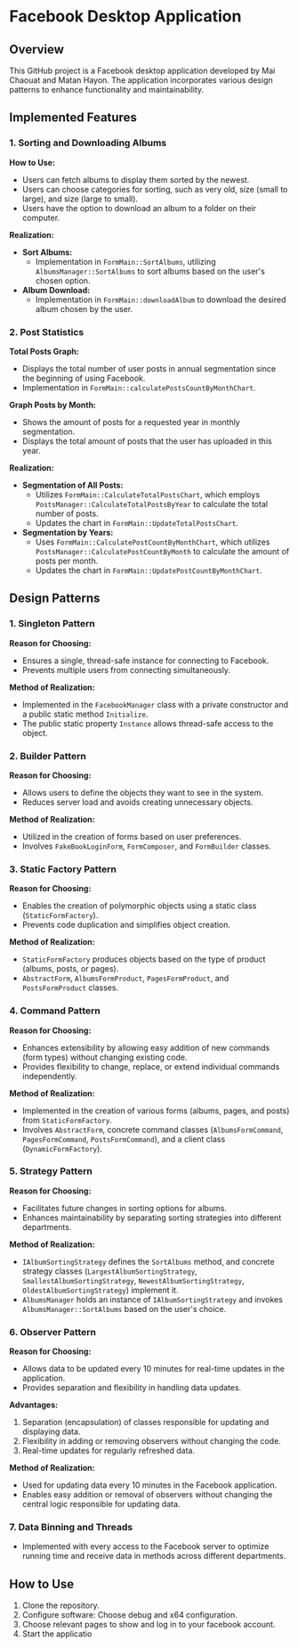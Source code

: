 Facebook Desktop Application
============================

Overview
--------

This GitHub project is a Facebook desktop application developed by Mai Chaouat and Matan Hayon. The application incorporates various design patterns to enhance functionality and maintainability.

Implemented Features
--------------------

### 1\. Sorting and Downloading Albums

**How to Use:**

*   Users can fetch albums to display them sorted by the newest.
*   Users can choose categories for sorting, such as very old, size (small to large), and size (large to small).
*   Users have the option to download an album to a folder on their computer.

**Realization:**

*   **Sort Albums:**
    *   Implementation in `FormMain::SortAlbums`, utilizing `AlbumsManager::SortAlbums` to sort albums based on the user's chosen option.
*   **Album Download:**
    *   Implementation in `FormMain::downloadAlbum` to download the desired album chosen by the user.

### 2\. Post Statistics

**Total Posts Graph:**

*   Displays the total number of user posts in annual segmentation since the beginning of using Facebook.
*   Implementation in `FormMain::calculatePostsCountByMonthChart`.

**Graph Posts by Month:**

*   Shows the amount of posts for a requested year in monthly segmentation.
*   Displays the total amount of posts that the user has uploaded in this year.

**Realization:**

*   **Segmentation of All Posts:**
    *   Utilizes `FormMain::CalculateTotalPostsChart`, which employs `PostsManager::CalculateTotalPostsByYear` to calculate the total number of posts.
    *   Updates the chart in `FormMain::UpdateTotalPostsChart`.
*   **Segmentation by Years:**
    *   Uses `FormMain::CalculatePostCountByMonthChart`, which utilizes `PostsManager::CalculatePostCountByMonth` to calculate the amount of posts per month.
    *   Updates the chart in `FormMain::UpdatePostCountByMonthChart`.

Design Patterns
---------------

### 1\. Singleton Pattern

**Reason for Choosing:**

*   Ensures a single, thread-safe instance for connecting to Facebook.
*   Prevents multiple users from connecting simultaneously.

**Method of Realization:**

*   Implemented in the `FacebookManager` class with a private constructor and a public static method `Initialize`.
*   The public static property `Instance` allows thread-safe access to the object.

### 2\. Builder Pattern

**Reason for Choosing:**

*   Allows users to define the objects they want to see in the system.
*   Reduces server load and avoids creating unnecessary objects.

**Method of Realization:**

*   Utilized in the creation of forms based on user preferences.
*   Involves `FakeBookLoginForm`, `FormComposer`, and `FormBuilder` classes.

### 3\. Static Factory Pattern

**Reason for Choosing:**

*   Enables the creation of polymorphic objects using a static class (`StaticFormFactory`).
*   Prevents code duplication and simplifies object creation.

**Method of Realization:**

*   `StaticFormFactory` produces objects based on the type of product (albums, posts, or pages).
*   `AbstractForm`, `AlbumsFormProduct`, `PagesFormProduct`, and `PostsFormProduct` classes.

### 4\. Command Pattern

**Reason for Choosing:**

*   Enhances extensibility by allowing easy addition of new commands (form types) without changing existing code.
*   Provides flexibility to change, replace, or extend individual commands independently.

**Method of Realization:**

*   Implemented in the creation of various forms (albums, pages, and posts) from `StaticFormFactory`.
*   Involves `AbstractForm`, concrete command classes (`AlbumsFormCommand`, `PagesFormCommand`, `PostsFormCommand`), and a client class (`DynamicFormFactory`).

### 5\. Strategy Pattern

**Reason for Choosing:**

*   Facilitates future changes in sorting options for albums.
*   Enhances maintainability by separating sorting strategies into different departments.

**Method of Realization:**

*   `IAlbumSortingStrategy` defines the `SortAlbums` method, and concrete strategy classes (`LargestAlbumSortingStrategy`, `SmallestAlbumSortingStrategy`, `NewestAlbumSortingStrategy`, `OldestAlbumSortingStrategy`) implement it.
*   `AlbumsManager` holds an instance of `IAlbumSortingStrategy` and invokes `AlbumsManager::SortAlbums` based on the user's choice.

### 6\. Observer Pattern

**Reason for Choosing:**

*   Allows data to be updated every 10 minutes for real-time updates in the application.
*   Provides separation and flexibility in handling data updates.

**Advantages:**

1.  Separation (encapsulation) of classes responsible for updating and displaying data.
2.  Flexibility in adding or removing observers without changing the code.
3.  Real-time updates for regularly refreshed data.

**Method of Realization:**

*   Used for updating data every 10 minutes in the Facebook application.
*   Enables easy addition or removal of observers without changing the central logic responsible for updating data.

### 7\. Data Binning and Threads

*   Implemented with every access to the Facebook server to optimize running time and receive data in methods across different departments.

How to Use
----------

1.  Clone the repository.
2.  Configure software: Choose debug and x64 configuration.
3.  Choose relevant pages to show and log in to your facebook account.
4.  Start the applicatio
